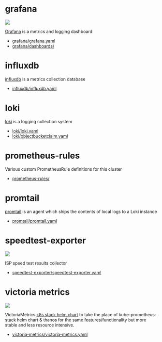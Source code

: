 # grafana

![](https://i.imgur.com/hzBFkEE.png)

[Grafana](https://github.com/grafana/grafana) is a metrics and logging dashboard

* [grafana/grafana.yaml](grafana/grafana.yaml)
* [grafana/dashboards/](grafana/dashboards/)

# influxdb

[influxdb](https://github.com/influxdata/influxdb) is a metrics collection database

* [influxdb/influxdb.yaml](influxdb/influxdb.yaml)

# loki

[loki](https://github.com/grafana/loki) is a logging collection system

* [loki/loki.yaml](loki/loki.yaml)
* [loki/objectbucketclaim.yaml](loki/objectbucketclaim.yaml)

# prometheus-rules

Various custom PrometheusRule definitions for this cluster

* [prometheus-rules/](prometheus-rules/)

# promtail

[promtail](https://github.com/grafana/helm-charts/tree/main/charts/promtail) is an agent which ships the contents of local logs to a Loki instance

* [promtail/promtail.yaml](promtail/promtail.yaml)

# speedtest-exporter

![](https://i.imgur.com/avohPk6.png)

ISP speed test results collector

* [speedtest-exporter/speedtest-exporter.yaml](speedtest-exporter/speedtest-exporter.yaml)

# victoria metrics

![](https://i.imgur.com/ab4qB97.png)

VictoriaMetrics [k8s stack helm chart](https://github.com/VictoriaMetrics/helm-charts/tree/master/charts/victoria-metrics-k8s-stack) to take the place of kube-prometheus-stack helm chart & thanos for the same features/functionality but more stable and less resource intensive.

* [victoria-metrics/victoria-metrics.yaml](victoria-metrics/victoria-metrics.yaml)
